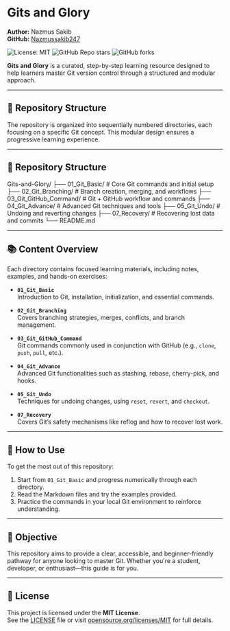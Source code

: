 # Gits and Glory

**Author:** Nazmus Sakib  
**GitHub:** [Nazmussakib247](https://github.com/Nazmussakib247)

![License: MIT](https://img.shields.io/badge/License-MIT-blue.svg)
![GitHub Repo stars](https://img.shields.io/github/stars/Nazmussakib247/Gits-and-Glory?style=social)
![GitHub forks](https://img.shields.io/github/forks/Nazmussakib247/Gits-and-Glory?style=social)

**Gits and Glory** is a curated, step-by-step learning resource designed to help learners master Git version control through a structured and modular approach.

---

## 📁 Repository Structure

The repository is organized into sequentially numbered directories, each focusing on a specific Git concept. This modular design ensures a progressive learning experience.

---
## 📁 Repository Structure

Gits-and-Glory/
├── 01_Git_Basic/             # Core Git commands and initial setup
├── 02_Git_Branching/         # Branch creation, merging, and workflows
├── 03_Git_GitHub_Command/    # Git + GitHub workflow and commands
├── 04_Git_Advance/           # Advanced Git techniques and tools
├── 05_Git_Undo/              # Undoing and reverting changes
├── 07_Recovery/             # Recovering lost data and commits
└── README.md

---

## 📚 Content Overview

Each directory contains focused learning materials, including notes, examples, and hands-on exercises:

- **`01_Git_Basic`**  
  Introduction to Git, installation, initialization, and essential commands.
  
- **`02_Git_Branching`**  
  Covers branching strategies, merges, conflicts, and branch management.
  
- **`03_Git_GitHub_Command`**  
  Git commands commonly used in conjunction with GitHub (e.g., `clone`, `push`, `pull`, etc.).
  
- **`04_Git_Advance`**  
  Advanced Git functionalities such as stashing, rebase, cherry-pick, and hooks.
  
- **`05_Git_Undo`**  
  Techniques for undoing changes, using `reset`, `revert`, and `checkout`.
  
- **`07_Recovery`**  
  Covers Git’s safety mechanisms like reflog and how to recover lost work.

---

## 🚀 How to Use

To get the most out of this repository:

1. Start from `01_Git_Basic` and progress numerically through each directory.
2. Read the Markdown files and try the examples provided.
3. Practice the commands in your local Git environment to reinforce understanding.

---

## 🎯 Objective

This repository aims to provide a clear, accessible, and beginner-friendly pathway for anyone looking to master Git. Whether you're a student, developer, or enthusiast—this guide is for you.

---

## 📄 License

This project is licensed under the **MIT License**.  
See the [LICENSE](LICENSE) file or visit [opensource.org/licenses/MIT](https://opensource.org/licenses/MIT) for full details.